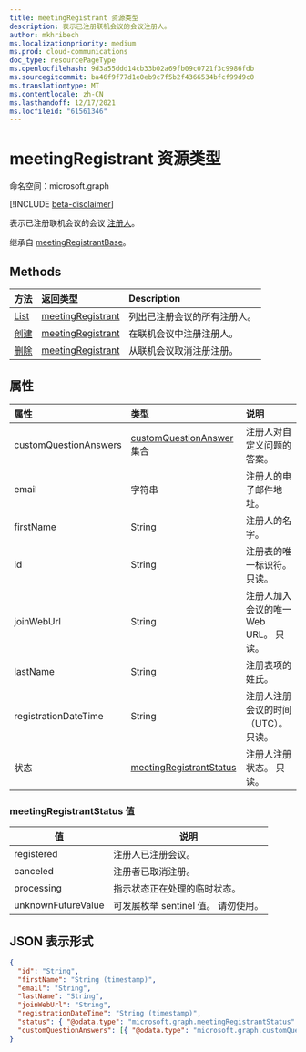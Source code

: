 ```yaml
---
title: meetingRegistrant 资源类型
description: 表示已注册联机会议的会议注册人。
author: mkhribech
ms.localizationpriority: medium
ms.prod: cloud-communications
doc_type: resourcePageType
ms.openlocfilehash: 9d3a55ddd14cb33b02a69fb09c0721f3c9986fdb
ms.sourcegitcommit: ba46f9f77d1e0eb9c7f5b2f4366534bfcf99d9c0
ms.translationtype: MT
ms.contentlocale: zh-CN
ms.lasthandoff: 12/17/2021
ms.locfileid: "61561346"
---
```

# <a name="meetingregistrant-resource-type"></a>meetingRegistrant 资源类型

命名空间：microsoft.graph

[!INCLUDE [beta-disclaimer](../../includes/beta-disclaimer.md)]

表示已注册联机会议的会议 [注册人](onlinemeeting.md)。 

继承自 [meetingRegistrantBase](meetingregistrantbase.md)。

## <a name="methods"></a>Methods

| 方法 | 返回类型 | Description |
| :----- | :---------- | :---------- |
|[List](../api/meetingregistration-list-registrants.md) | [meetingRegistrant](meetingregistrant.md) | 列出已注册会议的所有注册人。 |
|[创建](../api/meetingregistration-post-registrants.md) | [meetingRegistrant](meetingregistrant.md) | 在联机会议中注册注册人。 |
|[删除](../api/meetingregistrant-delete.md) | [meetingRegistrant](meetingregistrant.md) | 从联机会议取消注册注册。 |

## <a name="properties"></a>属性

| 属性 | 类型 | 说明 |
| :------- | :--- | :---------- |
| customQuestionAnswers | [customQuestionAnswer](customQuestionAnswer.md) 集合 | 注册人对自定义问题的答案。 |
| email | 字符串 | 注册人的电子邮件地址。 |
| firstName | String | 注册人的名字。 |
| id | String | 注册表的唯一标识符。 只读。 |
| joinWebUrl | String | 注册人加入会议的唯一 Web URL。 只读。 |
| lastName | String | 注册表项的姓氏。 |
| registrationDateTime | String | 注册人注册会议的时间（UTC）。 只读。 |
| 状态 | [meetingRegistrantStatus](#meetingregistrantstatus-values) | 注册人注册状态。 只读。 |

### <a name="meetingregistrantstatus-values"></a>meetingRegistrantStatus 值

| 值              | 说明 |
|--------------------|-------------|
| registered | 注册人已注册会议。 |
| canceled | 注册者已取消注册。 |
| processing | 指示状态正在处理的临时状态。 |
| unknownFutureValue | 可发展枚举 sentinel 值。 请勿使用。 |

## <a name="json-representation"></a>JSON 表示形式

<!-- {
  "blockType": "resource",
  "@odata.type": "microsoft.graph.meetingRegistrant"
}-->

```json
{
  "id": "String",
  "firstName": "String (timestamp)",
  "email": "String",
  "lastName": "String",
  "joinWebUrl": "String",
  "registrationDateTime": "String (timestamp)",
  "status": { "@odata.type": "microsoft.graph.meetingRegistrantStatus" },
  "customQuestionAnswers": [{ "@odata.type": "microsoft.graph.customQuestionAnswer" }]
}
```
